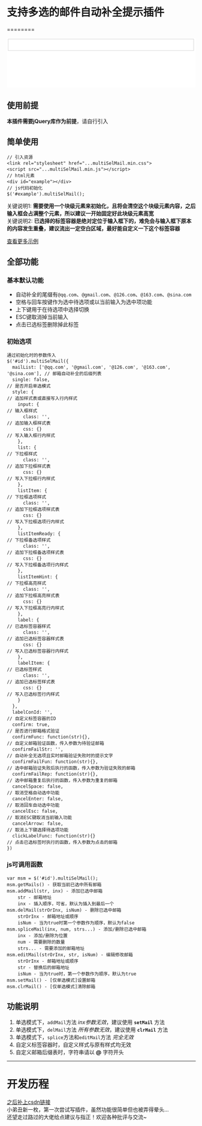 # 支持多选的邮件自动补全提示插件
========

![example](./source/img/multiSelMail.gif)  

## 使用前提
**本插件需要jQuery库作为前提**，请自行引入  

## 简单使用
```
// 引入资源
<link rel="stylesheet" href="...multiSelMail.min.css">
<script src="...multiSelMail.min.js"></script>
// html元素
<div id="example"></div>
// js代码初始化
$('#example').multiSelMail();
```

关键说明1: **需要使用一个块级元素来初始化，且将会清空这个块级元素内容，之后输入框会占满整个元素，所以建议一开始固定好此块级元素高宽**  
关键说明2: **已选择的标签容器是绝对定位于输入框下的，难免会与输入框下原本的内容发生重叠，建议流出一定空白区域，最好能自定义一下这个标签容器**  

[查看更多示例](http://htmlpreview.github.com/?https://github.com/Cmd-Cmd/MultiSelMail/blob/master/index.html)

## 全部功能

### 基本默认功能
* 自动补全的尾缀有`@qq.com`、`@gmail.com`、`@126.com`、`@163.com`、`@sina.com`  
* 空格与回车按键作为选中待选项或以当前输入为选中项功能  
* 上下键用于在待选项中选择切换  
* ESC键取消掉当前输入  
* 点击已选标签删除掉此标签  

### 初始选项
```
通过初始化时的参数传入
$('#id').multiSelMail({
  mailList: ['@qq.com', '@gmail.com', '@126.com', '@163.com', '@sina.com'], // 邮箱自动补全的后缀列表
  single: false,                                                            // 是否开启单选模式
  style: {                                                                  // 追加样式表或直接写入行内样式
    input: {                                                                // 输入框样式
      class: '',                                                            // 追加输入框样式表
      css: {}                                                               // 写入输入框行内样式
    },
    list: {                                                                 // 下拉框样式
      class: '',                                                            // 追加下拉框样式表
      css: {}                                                               // 写入下拉框行内样式
    },
    listItem: {                                                             // 下拉框选项样式
      class: '',                                                            // 追加下拉框选项样式表
      css: {}                                                               // 写入下拉框选项行内样式
    },
    listItemReady: {                                                        // 下拉框备选项样式
      class: '',                                                            // 追加下拉框备选项样式表
      css: {}                                                               // 写入下拉框备选项行内样式
    },
    listItemHint: {                                                         // 下拉框高亮样式
      class: '',                                                            // 追加下拉框高亮样式表
      css: {}                                                               // 写入下拉框高亮行内样式
    },
    label: {                                                                // 已选标签容器样式
      class: '',                                                            // 追加已选标签容器样式表
      css: {}                                                               // 写入已选标签容器行内样式
    },
    labelItem: {                                                            // 已选标签样式
      class: '',                                                            // 追加已选标签样式表
      css: {}                                                               // 写入已选标签行内样式
    }
  },
  labelConId: '',                                                           // 自定义标签容器的ID
  confirm: true,                                                            // 是否进行邮箱格式验证
  confirmFunc: function(str){},                                             // 自定义邮箱验证函数，传入参数为待验证邮箱
  confirmFailStr: '',                                                       // 自动补全无选项且实时邮箱验证失败时的提示文字
  confirmFailFun: function(str){},                                          // 选中邮箱验证失败后执行的函数，传入参数为验证失败的邮箱
  confirmFailRep: function(str){},                                          // 选中邮箱重复后执行的函数，传入参数为重复的邮箱
  cancelSpace: false,                                                       // 取消空格自动选中功能
  cancelEnter: false,                                                       // 取消回车自动选中功能
  cancelEsc: false,                                                         // 取消ESC键取消当前输入功能
  cancelArrow: false,                                                       // 取消上下键选择待选项功能
  clickLabelFunc: function(str){}                                           // 点击已选标签时执行的函数，传入参数为点击的邮箱
})
```

### js可调用函数
```
var msm = $('#id').multiSelMail();
msm.getMails() - 获取当前已选中所有邮箱
msm.addMail(str, inx) - 添加已选中邮箱
    str - 邮箱地址
    inx - 插入顺序，可省，默认为插入到最后一个
msm.delMail(strOrInx, isNum) - 删除已选中邮箱
    strOrInx - 邮箱地址或顺序
    isNum - 当为true时第一个参数作为顺序，默认为false
msm.spliceMail(inx, num, strs...) - 添加/删除已选中邮箱
    inx - 添加/删除为位置
    num - 需要删除的数量
    strs... - 需要添加的邮箱地址
msm.editMail(strOrInx, str, isNum) - 编辑修改邮箱
    strOrInx - 邮箱地址或顺序
    str - 替换后的邮箱地址
    isNum - 当为true时，第一个参数作为顺序，默认为true
msm.setMail() - [仅单选模式]设置邮箱
msm.clrMail() - [仅单选模式]清除邮箱
```

## 功能说明
1. 单选模式下，`addMail`方法 *inx参数无效*，建议使用 **`setMail`** 方法  
2. 单选模式下，`delMail`方法 *所有参数无效*，建议使用 **`clrMail`** 方法  
3. 单选模式下，`splice`方法和`editMail`方法 *完全无效*  
4. 自定义标签容器时，自定义样式与原有样式均无效  
5. 自定义邮箱后缀表时，字符串请以 **@** 字符开头  

--------

# 开发历程
[之后补上csdn链接](#)  
小弟丑新一枚，第一次尝试写插件，虽然功能很简单但也被弄得晕头...  
还望走过路过的大佬给点建议与指正！欢迎各种批评与交流~
